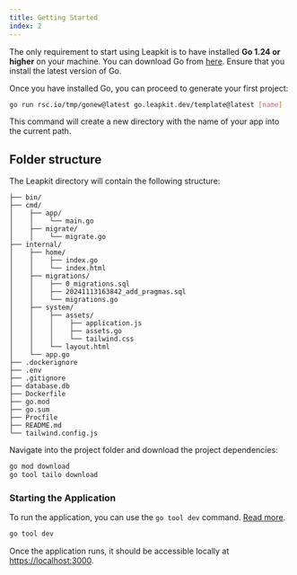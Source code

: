 ```yaml
---
title: Getting Started
index: 2
---
```


The only requirement to start using Leapkit is to have installed **Go 1.24 or higher** on your machine. You can download Go from [here](https://golang.org/dl/). Ensure that you install the latest version of Go.

Once you have installed Go, you can proceed to generate your first project:

```sh
go run rsc.io/tmp/gonew@latest go.leapkit.dev/template@latest [name]
```

This command will create a new directory with the name of your app into the current path.

## Folder structure

The Leapkit directory will contain the following structure:

```text
├── bin/
├── cmd/
│    ├── app/
│    │    └── main.go
│    ├── migrate/
│    │    └── migrate.go
├── internal/
│    ├── home/
│    │    ├── index.go
│    │    └── index.html
│    ├── migrations/
│    │    ├── 0_migrations.sql
│    │    ├── 20241113163842_add_pragmas.sql
│    │    └── migrations.go
│    ├── system/
│    │    ├── assets/
│    │    │    ├── application.js
│    │    │    ├── assets.go
│    │    │    └── tailwind.css
│    │    └── layout.html
│    └── app.go
├── .dockerignore
├── .env
├── .gitignore
├── database.db
├── Dockerfile
├── go.mod
├── go.sum
├── Procfile
├── README.md
└── tailwind.config.js
```

Navigate into the project folder and download the project dependencies:

```sh
go mod download
go tool tailo download
```

### Starting the Application

To run the application, you can use the `go tool dev` command. [Read more](/tools/serve.html).

```sh
go tool dev
```

Once the application runs, it should be accessible locally at [https://localhost:3000](https://localhost:3000).
